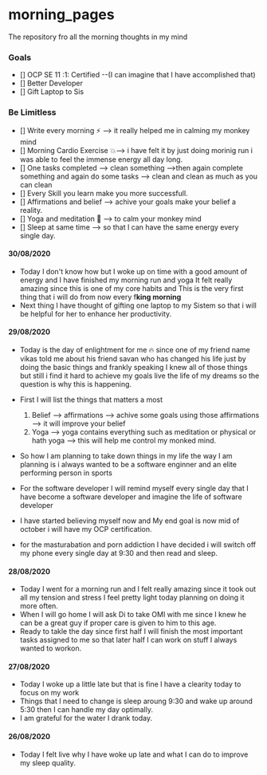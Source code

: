 # morning_pages
The repository fro all the morning thoughts in my mind

### Goals
- [] OCP SE 11 :1: Certified --(I can imagine that I have accomplished that)
- [] Better Developer
- [] Gift Laptop to Sis


### Be Limitless
- [] Write every morning :zap: --> it really helped me in calming my monkey mind
- [] Morning Cardio Exercise :boom:--> i have felt it by just doing morinig run i was able to feel the immense energy all day long.
- [] One tasks completed --> clean something -->then again complete something and again do some tasks --> clean and clean as much as you can clean
- [] Every Skill you learn make you more successfull.
- [] Affirmations and belief --> achive your goals make your belief a reality.
- [] Yoga and meditation :pray: --> to calm your monkey mind
- [] Sleep at same time --> so that I can have the same energy every single day.


#### 30/08/2020
* Today I don't know how but I woke up on time with a good amount of energy and I have finished my morning run and yoga 
  It felt really amazing since this is one of my core habits and This is the very first thing that i will do from now every f**king morning**
* Next thing I have thought of gifting one laptop to my Sistem so that i will be helpful for her to enhance her productivity.



#### 29/08/2020
* Today is the day of enlightment for me :fire: since one of my friend name vikas told me about his friend savan who has changed 
  his life just by doing the basic things and frankly speaking I knew all of those things but still i find it hard to achieve my goals
  live the life of my dreams so the question is why this is happening.
  
* First I will list the things that matters a most
  1. Belief --> affirmations --> achive some goals using those affirmations --> it will improve your belief
  2. Yoga --> yoga contains everything such as meditation or physical or hath yoga --> this will help me control
            my monked mind.
   
   
* So how I am planning to take down things in my life the way I am planning is i always wanted to be a software enginner 
and an elite performing person in sports 

* For the software developer I will remind myself every single day that I have become a software developer and imagine the life of software developer
* I have started believing myself now and My end goal is now mid of october i will have my OCP certification.
* for the masturabation and porn addiction I have decided i will switch off my phone every single day at 9:30 and then read and sleep.




#### 28/08/2020
* Today I went for a morning run and I felt really amazing since it took out all my tension and stress I feel
  pretty light today planning on doing it more often.
* When I will go home I will ask Di to take OMI with me since I knew he can be a great guy if proper care is given to him to this age.
* Ready to takle the day since first half I will finish the most important tasks assigned to me so that later half I can work on stuff
  I always wanted to workon.

#### 27/08/2020
* Today I woke up a little late but that is fine I have a clearity today to focus on my work
* Things that I need to change is sleep aroung 9:30 and wake up around 5:30 then I can handle my day optimally.
* I am grateful for the water I drank today.

#### 26/08/2020 
* Today I felt live why I have woke up late and what I can do to improve my sleep quality.
